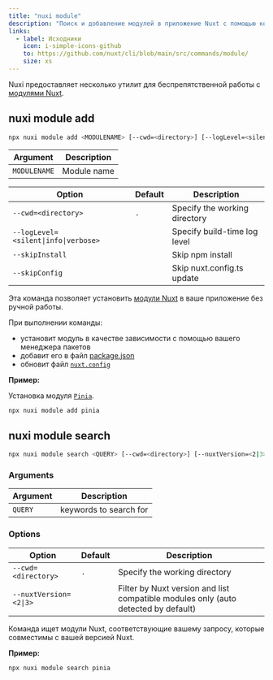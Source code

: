 ```yaml
---
title: "nuxi module"
description: "Поиск и добавление модулей в приложение Nuxt с помощью командной строки."
links:
  - label: Исходники
    icon: i-simple-icons-github
    to: https://github.com/nuxt/cli/blob/main/src/commands/module/
    size: xs
---
```


Nuxi предоставляет несколько утилит для беспрепятственной работы с [модулями Nuxt](/modules).

## nuxi module add

<!--module-add-cmd-->
```bash [Terminal]
npx nuxi module add <MODULENAME> [--cwd=<directory>] [--logLevel=<silent|info|verbose>] [--skipInstall] [--skipConfig]
```
<!--/module-add-cmd-->

<!--module-add-args-->
Argument | Description
--- | ---
`MODULENAME` | Module name
<!--/module-add-args-->

<!--module-add-opts-->
Option | Default | Description
--- | --- | ---
`--cwd=<directory>` | `.` | Specify the working directory
`--logLevel=<silent\|info\|verbose>` |  | Specify build-time log level
`--skipInstall` |  | Skip npm install
`--skipConfig` |  | Skip nuxt.config.ts update
<!--/module-add-opts-->

Эта команда позволяет установить [модули Nuxt](/modules) в ваше приложение без ручной работы.

При выполнении команды:

- установит модуль в качестве зависимости с помощью вашего менеджера пакетов
- добавит его в файл [package.json](/docs/guide/directory-structure/package)
- обновит файл [`nuxt.config`](/docs/guide/directory-structure/nuxt-config)

**Пример:**

Установка модуля [`Pinia`](/modules/pinia).

```bash [Terminal]
npx nuxi module add pinia
```

## nuxi module search

<!--module-search-cmd-->
```bash [Terminal]
npx nuxi module search <QUERY> [--cwd=<directory>] [--nuxtVersion=<2|3>]
```
<!--/module-search-cmd-->

### Arguments

<!--module-search-args-->
Argument | Description
--- | ---
`QUERY` | keywords to search for
<!--/module-search-args-->

### Options

<!--module-search-opts-->
Option | Default | Description
--- | --- | ---
`--cwd=<directory>` | `.` | Specify the working directory
`--nuxtVersion=<2\|3>` |  | Filter by Nuxt version and list compatible modules only (auto detected by default)
<!--/module-search-opts-->

Команда ищет модули Nuxt, соответствующие вашему запросу, которые совместимы с вашей версией Nuxt.

**Пример:**

```bash [Terminal]
npx nuxi module search pinia
```
